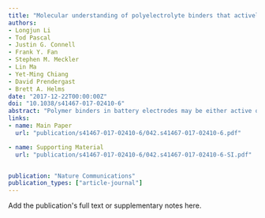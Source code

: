 ```yaml
---
title: "Molecular understanding of polyelectrolyte binders that actively regulate ion transport in sulfur cathodes"
authors:
- Longjun Li
- Tod Pascal
- Justin G. Connell
- Frank Y. Fan
- Stephen M. Meckler
- Lin Ma
- Yet-Ming Chiang
- David Prendergast
- Brett A. Helms
date: "2017-12-22T00:00:00Z"
doi: "10.1038/s41467-017-02410-6"
abstract: "Polymer binders in battery electrodes may be either active or passive. This distinction depends on whether the polymer influences charge or mass transport in the electrode. Although it is desirable to understand how to tailor the macromolecular design of a polymer to play a passive or active role, design rules are still lacking, as is a framework to assess the divergence in such behaviors. Here, we reveal the molecular-level underpinnings that distinguish an active polyelectrolyte binder designed for lithium–sulfur batteries from a passive alternative. The binder, a cationic polyelectrolyte, is shown to both facilitate lithium-ion transport through its reconfigurable network of mobile anions and restrict polysulfide diffusion from mesoporous carbon hosts by anion metathesis, which we show is selective for higher oligomers. These attributes allow cells to be operated for >100 cycles with excellent rate capability using cathodes with areal sulfur loadings up to 8.1 mg cm^–2^."
links:
- name: Main Paper
  url: "publication/s41467-017-02410-6/042.s41467-017-02410-6.pdf"

- name: Supporting Material
  url: "publication/s41467-017-02410-6/042.s41467-017-02410-6-SI.pdf"


publication: "Nature Communications"
publication_types: ["article-journal"]
---
```


Add the publication's full text or supplementary notes here.
